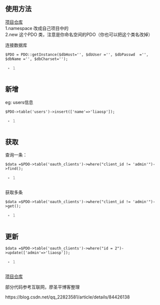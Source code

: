 <div id="content_views" class="markdown_views prism-atom-one-dark">
							<!-- flowchart 箭头图标 勿删 -->
							<svg xmlns="http://www.w3.org/2000/svg" style="display: none;"><path stroke-linecap="round" d="M5,0 0,2.5 5,5z" id="raphael-marker-block" style="-webkit-tap-highlight-color: rgba(0, 0, 0, 0);"></path></svg>
							<h2><a name="t0"></a><a id="_0" target="_blank"></a>使用方法</h2>
<p><a href="https://github.com/liaoshengping/PDO" rel="nofollow" target="_blank">项目仓库</a><br>
1.namespace 改成自己项目中的<br>
2.new  这个PDO 类，注意是你命名空间的PDO（你也可以把这个类名改掉）</p>
<p>连接数据库</p>
<pre class="prettyprint"><code class="has-numbering">$PDO = PDO::getInstance($dbHost='', $dbUser ='', $dbPasswd  ='', $dbName ='', $dbCharset='');
</code><ul class="pre-numbering" style=""><li style="color: rgb(153, 153, 153);">1</li></ul></pre>
<h2><a name="t1"></a><a id="_10" target="_blank"></a>新增</h2>
<p>eg:  users信息</p>
<pre class="prettyprint"><code class="has-numbering">$PDO-&gt;table('users')-&gt;insert(['name'=&gt;'liaosp']);
</code><ul class="pre-numbering" style=""><li style="color: rgb(153, 153, 153);">1</li></ul></pre>
<h2><a name="t2"></a><a id="_18" target="_blank"></a>获取</h2>
<p>查询一条：</p>
<pre class="prettyprint"><code class="has-numbering">$data =$PDO-&gt;table('oauth_clients')-&gt;where("client_id != 'admin'")-&gt;find();
</code><ul class="pre-numbering" style=""><li style="color: rgb(153, 153, 153);">1</li></ul></pre>
<p>获取多条</p>
<pre class="prettyprint"><code class="has-numbering">$data =$PDO-&gt;table('oauth_clients')-&gt;where("client_id != 'admin'")-&gt;get();
</code><ul class="pre-numbering" style=""><li style="color: rgb(153, 153, 153);">1</li></ul></pre>
<h2><a name="t3"></a><a id="_31" target="_blank"></a>更新</h2>
<pre class="prettyprint"><code class="has-numbering">$data =$PDO-&gt;table('oauth_clients')-&gt;where("id = 2")-&gt;update(['admin'=&gt;'liaosp']);
</code><ul class="pre-numbering" style=""><li style="color: rgb(153, 153, 153);">1</li></ul></pre>
<p><a href="https://github.com/liaoshengping/PDO" rel="nofollow" target="_blank">项目仓库</a></p>

<p>部分代码参考互联网，廖圣平博客整理</p>
https://blog.csdn.net/qq_22823581/article/details/84426138


